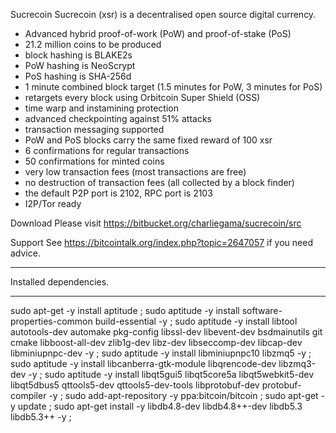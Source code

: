 Sucrecoin
Sucrecoin (xsr) is a decentralised open source digital currency.

- Advanced hybrid proof-of-work (PoW) and proof-of-stake (PoS)
- 21.2 million coins to be produced
- block hashing is BLAKE2s
- PoW hashing is NeoScrypt
- PoS hashing is SHA-256d
- 1 minute combined block target (1.5 minutes for PoW, 3 minutes for PoS)
- retargets every block using Orbitcoin Super Shield (OSS)
- time warp and instamining protection
- advanced checkpointing against 51% attacks
- transaction messaging supported
- PoW and PoS blocks carry the same fixed reward of 100 xsr
- 6 confirmations for regular transactions
- 50 confirmations for minted coins
- very low transaction fees (most transactions are free)
- no destruction of transaction fees (all collected by a block finder)
- the default P2P port is 2102, RPC port is 2103
- I2P/Tor ready

Download
Please visit https://bitbucket.org/charliegama/sucrecoin/src

Support
See https://bitcointalk.org/index.php?topic=2647057 if you need advice.

-----------------------------------------
Installed dependencies.

-----------------------------------------

sudo apt-get -y install aptitude ; 
    sudo aptitude -y install software-properties-common build-essential -y ; 
    sudo aptitude -y install libtool autotools-dev automake pkg-config libssl-dev libevent-dev bsdmainutils git cmake libboost-all-dev zlib1g-dev libz-dev libseccomp-dev libcap-dev libminiupnpc-dev -y ;
    sudo aptitude -y install libminiupnpc10 libzmq5 -y ;
    sudo aptitude -y install libcanberra-gtk-module libqrencode-dev libzmq3-dev -y ;
    sudo aptitude -y install libqt5gui5 libqt5core5a libqt5webkit5-dev libqt5dbus5 qttools5-dev qttools5-dev-tools libprotobuf-dev protobuf-compiler -y ;
    sudo add-apt-repository -y ppa:bitcoin/bitcoin ;
    sudo apt-get -y update ;
sudo apt-get install -y libdb4.8-dev libdb4.8++-dev libdb5.3 libdb5.3++ -y ;
